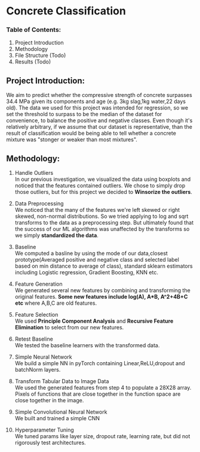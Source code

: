 # Concrete Classification
### Table of Contents:
  1. Project Introduction
  2. Methodology
  3. File Structure (Todo)
  3. Results (Todo)
  
## Project Introduction:
We aim to predict whether the compressive strength of concrete surpasses 34.4 MPa given its components and age (e.g. 3kg slag,1kg water,22 days old). 
The data we used for this project was intended for regression, so we set the threshold to surpass to be the median of the dataset for convenience, to balance the positive and negative classes. Even though it's relatively arbitrary, if we assume that our dataset is representative, than the result of classification would be being able to tell whether a  concrete mixture was "stonger or weaker than most mixtures".

## Methodology:
1. Handle Outliers<br/>
In our previous investigation, we visualized the data using boxplots and noticed that the features contained outliers. We chose to simply drop those outliers, but for this project we decided to **Winsorize the outliers**. 

2. Data Preprocessing<br/>
We noticed that the many of the features we're left skewed or right skewed, non-normal distributions. So we tried applying to log and sqrt transforms to the data as a preprocessing step. But ultimately found that the success of our ML algorithms was unaffected by the transforms so we simply **standardized the data**.

3. Baseline<br/>
We computed a basline by using the mode of our data,closest prototype(Averaged positive and negative class and selected label based on min distance to average of class), standard sklearn estimators including Logistic regression, Gradient Boosting, KNN etc.

4. Feature Generation<br/>
We generated several new features by combining and transforming the original features. **Some new features include log(A), A*B, A^2+4B+C etc** where A,B,C are old features.

5. Feature Selection<br/>
We used **Principle Component Analysis** and **Recursive Feature Elimination** to select from our new features.

6. Retest Baseline<br/>
We tested the baseline learners with the transformed data.

7. Simple Neural Network<br/>
We build a simple NN in pyTorch containing Linear,ReLU,dropout and batchNorm layers. 

8. Transform Tabular Data to Image Data<br/>
We used the generated features from step 4 to populate a 28X28 array. Pixels of functions that are close together in the function space are close together in the image.

9. Simple Convolutional Neural Network<br/>
We built and trained a simple CNN

10. Hyperparameter Tuning<br/>
We tuned params like layer size, dropout rate, learning rate, but did not rigorously test architectures.


